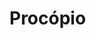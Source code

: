 # Procópio <script src="https://gist.github.com/Fabian-Martinez-Rincon/2451a8f99ec3a84f3bda4d09cc0b7182.js"></script>


<!--
**vitorprocopio75/vitorprocopio75** is a ✨ _special_ ✨ repository because its `README.md` (this file) appears on your GitHub profile.

Tenho 17 anos, nasci em Barueri e comecei a programar há pouco tempo. Apesar de estar no início da minha jornada na programação, sou apaixonado por tecnologia e determinado a evoluir todos os dias. Um dos meus maiores sonhos é trabalhar como programador fora do Brasil. Atualmente tenho inglês básico, mas estou estudando para melhorar e alcançar esse objetivo.
